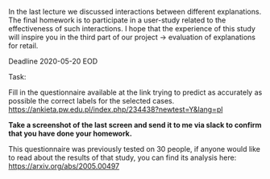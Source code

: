 In the last lecture we discussed interactions between different explanations.
The final homework is to participate in a user-study related to the effectiveness of such interactions.
I hope that the experience of this study will inspire you in the third part of our project -> evaluation of explanations for retail.

Deadline 2020-05-20 EOD

Task:

Fill in the questionnaire available at the link trying to predict as accurately as possible the correct labels for the selected cases.
https://ankieta.pw.edu.pl/index.php/234438?newtest=Y&lang=pl

**Take a screenshot of the last screen and send it to me via slack to confirm that you have done your homework.**

This questionnaire was previously tested on 30 people, if anyone would like to read about the results of that study, you can find its analysis here:
https://arxiv.org/abs/2005.00497



